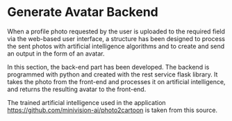 # Generate Avatar Backend

When a profile photo requested by the user is uploaded to the required field via the web-based user interface, a structure has been designed to process the sent photos with artificial intelligence algorithms and to create and send an output in the form of an avatar.

In this section, the back-end part has been developed. The backend is programmed with python and created with the rest service flask library. It takes the photo from the front-end and processes it on artificial intelligence, and returns the resulting avatar to the front-end.

The trained artificial intelligence used in the application https://github.com/minivision-ai/photo2cartoon is taken from this source.



